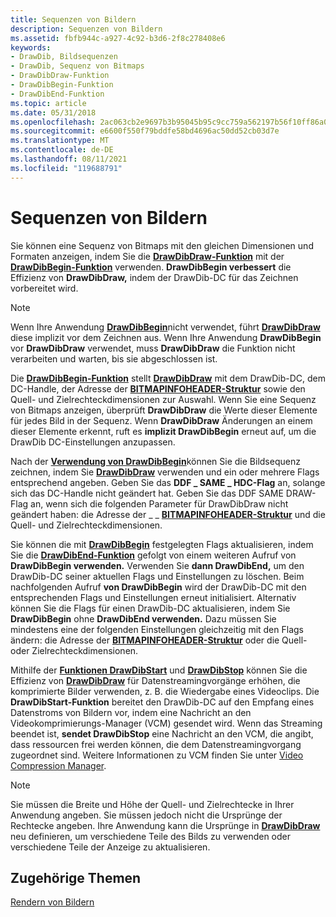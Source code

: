 ```yaml
---
title: Sequenzen von Bildern
description: Sequenzen von Bildern
ms.assetid: fbfb944c-a927-4c92-b3d6-2f8c278408e6
keywords:
- DrawDib, Bildsequenzen
- DrawDib, Sequenz von Bitmaps
- DrawDibDraw-Funktion
- DrawDibBegin-Funktion
- DrawDibEnd-Funktion
ms.topic: article
ms.date: 05/31/2018
ms.openlocfilehash: 2ac063cb2e9697b3b95045b95c9cc759a562197b56f10ff86a076ddcfa9a72cf
ms.sourcegitcommit: e6600f550f79bddfe58bd4696ac50dd52cb03d7e
ms.translationtype: MT
ms.contentlocale: de-DE
ms.lasthandoff: 08/11/2021
ms.locfileid: "119688791"
---
```

# <a name="sequences-of-images"></a>Sequenzen von Bildern

Sie können eine Sequenz von Bitmaps mit den gleichen Dimensionen und Formaten anzeigen, indem Sie die [**DrawDibDraw-Funktion**](/windows/desktop/api/Vfw/nf-vfw-drawdibdraw) mit der [**DrawDibBegin-Funktion**](/windows/desktop/api/Vfw/nf-vfw-drawdibbegin) verwenden. **DrawDibBegin verbessert** die Effizienz von **DrawDibDraw,** indem der DrawDib-DC für das Zeichnen vorbereitet wird.

> [!Note]  
> Wenn Ihre Anwendung [**DrawDibBegin**](/windows/desktop/api/Vfw/nf-vfw-drawdibbegin)nicht verwendet, führt [**DrawDibDraw**](/windows/desktop/api/Vfw/nf-vfw-drawdibdraw) diese implizit vor dem Zeichnen aus. Wenn Ihre Anwendung **DrawDibBegin** vor **DrawDibDraw** verwendet, muss **DrawDibDraw** die Funktion nicht verarbeiten und warten, bis sie abgeschlossen ist.

 

Die [**DrawDibBegin-Funktion**](/windows/desktop/api/Vfw/nf-vfw-drawdibbegin) stellt [**DrawDibDraw**](/windows/desktop/api/Vfw/nf-vfw-drawdibdraw) mit dem DrawDib-DC, dem DC-Handle, der Adresse der [**BITMAPINFOHEADER-Struktur**](/windows/win32/api/wingdi/ns-wingdi-bitmapinfoheader) sowie den Quell- und Zielrechteckdimensionen zur Auswahl. Wenn Sie eine Sequenz von Bitmaps anzeigen, überprüft **DrawDibDraw** die Werte dieser Elemente für jedes Bild in der Sequenz. Wenn **DrawDibDraw** Änderungen an einem dieser Elemente erkennt, ruft es **implizit DrawDibBegin** erneut auf, um die DrawDib DC-Einstellungen anzupassen.

Nach der [**Verwendung von DrawDibBegin**](/windows/desktop/api/Vfw/nf-vfw-drawdibbegin)können Sie die Bildsequenz zeichnen, indem Sie [**DrawDibDraw**](/windows/desktop/api/Vfw/nf-vfw-drawdibdraw) verwenden und ein oder mehrere Flags entsprechend angeben. Geben Sie das **DDF \_ SAME \_ HDC-Flag** an, solange sich das DC-Handle nicht geändert hat. Geben Sie das DDF SAME DRAW-Flag an, wenn sich die folgenden Parameter für DrawDibDraw nicht geändert haben: die Adresse der \_ \_  [**BITMAPINFOHEADER-Struktur**](/windows/win32/api/wingdi/ns-wingdi-bitmapinfoheader) und die Quell- und Zielrechteckdimensionen.

Sie können die mit [**DrawDibBegin**](/windows/desktop/api/Vfw/nf-vfw-drawdibbegin) festgelegten Flags aktualisieren, indem Sie die [**DrawDibEnd-Funktion**](/windows/desktop/api/Vfw/nf-vfw-drawdibend) gefolgt von einem weiteren Aufruf von **DrawDibBegin verwenden.** Verwenden Sie **dann DrawDibEnd,** um den DrawDib-DC seiner aktuellen Flags und Einstellungen zu löschen. Beim nachfolgenden Aufruf **von DrawDibBegin** wird der DrawDib-DC mit den entsprechenden Flags und Einstellungen erneut initialisiert. Alternativ können Sie die Flags für einen DrawDib-DC aktualisieren, indem Sie **DrawDibBegin** ohne **DrawDibEnd verwenden.** Dazu müssen Sie mindestens eine der folgenden Einstellungen gleichzeitig mit den Flags ändern: die Adresse der [**BITMAPINFOHEADER-Struktur**](/windows/win32/api/wingdi/ns-wingdi-bitmapinfoheader) oder die Quell- oder Zielrechteckdimensionen.

Mithilfe der [**Funktionen DrawDibStart**](/windows/desktop/api/Vfw/nf-vfw-drawdibstart) und [**DrawDibStop**](/windows/desktop/api/Vfw/nf-vfw-drawdibstop) können Sie die Effizienz von [**DrawDibDraw**](/windows/desktop/api/Vfw/nf-vfw-drawdibdraw) für Datenstreamingvorgänge erhöhen, die komprimierte Bilder verwenden, z. B. die Wiedergabe eines Videoclips. Die **DrawDibStart-Funktion** bereitet den DrawDib-DC auf den Empfang eines Datenstroms von Bildern vor, indem eine Nachricht an den Videokomprimierungs-Manager (VCM) gesendet wird. Wenn das Streaming beendet ist, **sendet DrawDibStop** eine Nachricht an den VCM, die angibt, dass ressourcen frei werden können, die dem Datenstreamingvorgang zugeordnet sind. Weitere Informationen zu VCM finden Sie unter [Video Compression Manager](video-compression-manager.md).

> [!Note]  
> Sie müssen die Breite und Höhe der Quell- und Zielrechtecke in Ihrer Anwendung angeben. Sie müssen jedoch nicht die Ursprünge der Rechtecke angeben. Ihre Anwendung kann die Ursprünge in [**DrawDibDraw**](/windows/desktop/api/Vfw/nf-vfw-drawdibdraw) neu definieren, um verschiedene Teile des Bilds zu verwenden oder verschiedene Teile der Anzeige zu aktualisieren.

 

## <a name="related-topics"></a>Zugehörige Themen

<dl> <dt>

[Rendern von Bildern](image-rendering.md)
</dt> </dl>

 

 